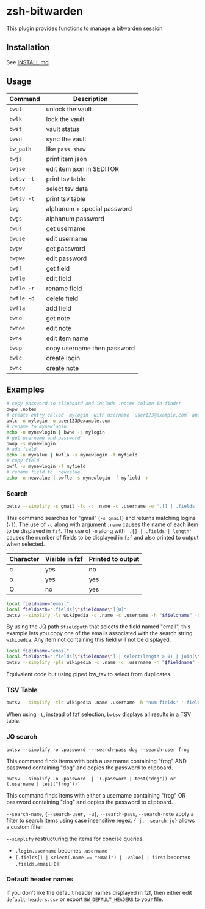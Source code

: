# zsh-bitwarden
This plugin provides functions to manage a [bitwarden](https://github.com/bitwarden/cli) session


## Installation

See [INSTALL.md](INSTALL.md).

## Usage

| Command    | Description                 |
|------------|-----------------------------|
| `bwul`     | unlock the vault            |
| `bwlk`     | lock the vault              |
| `bwst`     | vault status                |
| `bwsn`     | sync the vault              |
| `bw_path`  | like `pass show`            |
| `bwjs`     | print item json             |
| `bwjse`    | edit item json in $EDITOR   |
| `bwtsv -t` | print tsv table             |
| `bwtsv`    | select tsv data             |
| `bwtsv -t` | print tsv table             |
| `bwg`      | alphanum + special password |
| `bwgs`     | alphanum password           |
| `bwus`     | get username                |
| `bwuse`    | edit username               |
| `bwpw`     | get password                |
| `bwpwe`    | edit password               |
| `bwfl`     | get field                   |
| `bwfle`    | edit field                  |
| `bwfle -r` | rename field                |
| `bwfle -d` | delete field                |
| `bwfla`    | add field                   |
| `bwno`     | get note                    |
| `bwnoe`    | edit note                   |
| `bwne`     | edit item name              |
| `bwup`     | copy username then password |
| `bwlc`     | create login                |
| `bwnc`     | create note                 |

## Examples

```zsh
# copy password to clipboard and include .notes column in finder
bwpw .notes
# create entry called `mylogin` with username `user123@example.com` and copy secure password to clipboard
bwlc -n mylogin -u user123@example.com
# rename to mynewlogin
echo -n mynewlogin | bwne -s mylogin
# get username and password
bwup -s mynewlogin
# add field
echo -n myvalue | bwfla -s mynewlogin -f myfield
# copy field
bwfl -s mynewlogin -f myfield
# rename field to `newvalue`
echo -n newvalue | bwfle -s mynewlogin -f myfield -r
```

### Search

```zsh
bwtsv --simplify -s gmail -lc -c .name -c .username -o '.[] | .fields | length'
```

This command searches for "gmail" (`-s gmail`) and returns matching logins (`-l`). The use of `-c` along with argument `.name` causes the name of each item to be displayed in `fzf`. The use of `-o` along with `'.[] | .fields | length'` causes the number of fields to be displayed in `fzf` and also printed to output when selected. 

| Character | Visible in fzf | Printed to output |
|-----------|----------------|-------------------|
| c         | yes            | no                |
| o         | yes            | yes               |
| O         | no             | yes               |

```zsh
local fieldname="email"
local fieldpath=".fields[\"$fieldname\"][0]"
bwtsv --simplify -ls wikipedia -c .name -c .username -h "$fieldname" -o "$fieldpath"
```
By using the JQ path `$fieldpath` that selects the field named "email", this example lets you copy one of the emails associated with the search string `wikipedia`. Any item not containing this field will not be displayed.

```zsh
local fieldname="email"
local fieldpath=".fields[\"$fieldname\"] | select(length > 0) | join(\", \")"
bwtsv --simplify -pls wikipedia -c .name -c .username -h "$fieldname" -o "$fieldpath" | bw_tsv -h "$fieldname" -o '.'
```

Equivalent code but using piped bw_tsv to select from duplicates.

### TSV Table

```zsh
bwtsv --simplify -tls wikipedia .name .username -h 'num fields' '.fields | keys | length'
```

When using `-t`, instead of fzf selection, `bwtsv` displays all results in a TSV table.

### JQ search

```
bwtsv --simplify -o .password ---search-pass dog --search-user frog
```

This command finds items with both a username containing "frog" AND password containing "dog" and copies the password to clipboard.

```
bwtsv --simplify -o .password -j '(.password | test("dog")) or (.username | test("frog"))'
```

This command finds items with either a username containing "frog" OR password containing "dog" and copies the password to clipboard.

`--search-name`, `{--search-user, -u}`, `--search-pass`, `--search-note` apply a filter to search items using case insensitive regex. `{-j,--search-jq}` allows a custom filter.

`--simplify` restructuring the items for concise queries.
- `.login.username` becomes `.username` 
- `[.fields[] | select(.name == "email") | .value] | first` becomes `.fields.email[0]`

### Default header names

If you don't like the default header names displayed in fzf, then either edit `default-headers.csv` or export `BW_DEFAULT_HEADERS` to your file.

